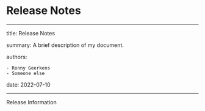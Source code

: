 # Release Notes

---
title: Release Notes

summary: A brief description of my document.

authors:

    - Ronny Geerkens
    - Someone else
date: 2022-07-10

---

Release Information
